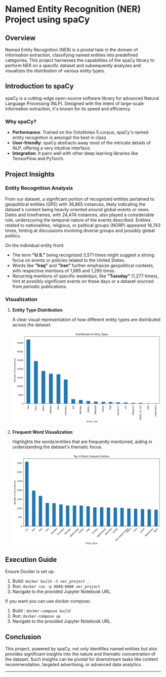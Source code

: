 # Named Entity Recognition (NER) Project using spaCy

## Overview

Named Entity Recognition (NER) is a pivotal task in the domain of information extraction, classifying named entities into predefined categories. This project harnesses the capabilities of the spaCy library to perform NER on a specific dataset and subsequently analyzes and visualizes the distribution of various entity types.

## Introduction to spaCy

spaCy is a cutting-edge open-source software library for advanced Natural Language Processing (NLP). Designed with the intent of large-scale information extraction, it's known for its speed and efficiency.

### Why spaCy?

- **Performance**: Trained on the OntoNotes 5 corpus, spaCy's named entity recognition is amongst the best in class.
- **User-friendly**: spaCy abstracts away most of the intricate details of NLP, offering a very intuitive interface.
- **Integration**: It pairs well with other deep learning libraries like TensorFlow and PyTorch.

## Project Insights

### Entity Recognition Analysis

From our dataset, a significant portion of recognized entities pertained to geopolitical entities (GPE) with 36,865 instances, likely indicating the dataset's content being heavily oriented around global events or news. Dates and timeframes, with 24,474 instances, also played a considerable role, underscoring the temporal nature of the events described. Entities related to nationalities, religious, or political groups (NORP) appeared 18,743 times, hinting at discussions involving diverse groups and possibly global politics.

On the individual entity front:

- The term **"U.S."** being recognized 3,571 times might suggest a strong focus on events or policies related to the United States.
- Words like **"Iraq"** and **"Iran"** further emphasize geopolitical contexts, with respective mentions of 1,685 and 1,295 times.
- Recurring mentions of specific weekdays, like **"Tuesday"** (1,277 times), hint at possibly significant events on these days or a dataset sourced from periodic publications.

### Visualization

1. **Entity Type Distribution**:

    A clear visual representation of how different entity types are distributed across the dataset.

    ![Entity Distribution](./entity_distribution.png)

2. **Frequent Word Visualization**:

    Highlights the words/entities that are frequently mentioned, aiding in understanding the dataset's thematic focus.

    ![Word Frequency](./frequence.png)

## Execution Guide

Ensure Docker is set up:

1. Build: `docker build -t ner_project .`
2. Run: `docker run -p 8888:8888 ner_project`
3. Navigate to the provided Jupyter Notebook URL.

If you want you can use docker compose:
1. Build : `docker-compose build`
2. Run: `docker-compose up`
3. Navigate to the provided Jupyter Notebook URL.

## Conclusion

This project, powered by spaCy, not only identifies named entities but also provides significant insights into the nature and thematic concentration of the dataset. Such insights can be pivotal for downstream tasks like content recommendation, targeted advertising, or advanced data analytics.

---
